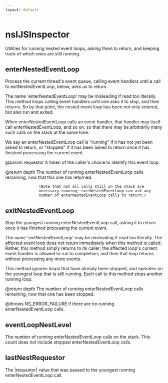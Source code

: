 ```yaml
---
layout: default
---
```


# nsIJSInspector #

Utilities for running nested event loops, asking them to return, and
keeping track of which ones are still running.


## enterNestedEventLoop ##

Process the current thread's event queue, calling event handlers until
a call to exitNestedEventLoop, below, asks us to return.

The name 'enterNestedEventLoop' may be misleading if read too literally.
This method loops calling event handlers until one asks it to stop, and
then returns. So by that point, the nested event loop has been not only
entered, but also run and exited.

When enterNestedEventLoop calls an event handler, that handler may itself
call enterNestedEventLoop, and so on, so that there may be arbitrarily
many such calls on the stack at the same time.

We say an enterNestedEventLoop call is "running" if it has not yet been
asked to return, or "stopped" if it has been asked to return once it has
finished processing the current event.

@param requestor   A token of the caller's choice to identify this event
                   loop.

@return depth      The number of running enterNestedEventLoop calls
                   remaining, now that this one has returned.

                   (Note that not all calls still on the stack are
                   necessary running; exitNestedEventLoop can ask any
                   number of enterNestedEventLoop calls to return.)


## exitNestedEventLoop ##

Stop the youngest running enterNestedEventLoop call, asking it to return
once it has finished processing the current event.

The name 'exitNestedEventLoop' may be misleading if read too literally.
The affected event loop does not return immediately when this method is
called. Rather, this method simply returns to its caller; the affected
loop's current event handler is allowed to run to completion; and then
that loop returns without processing any more events.

This method ignores loops that have already been stopped, and operates on
the youngest loop that is still running. Each call to this method stops
another running loop.

@return depth      The number of running enterNestedEventLoop calls
                   remaining, now that one has been stopped.

@throws NS_ERROR_FAILURE if there are no running enterNestedEventLoop calls.


## eventLoopNestLevel ##

The number of running enterNestedEventLoop calls on the stack.
This count does not include stopped enterNestedEventLoop calls.


## lastNestRequestor ##

The |requestor| value that was passed to the youngest running
enterNestedEventLoop call.

